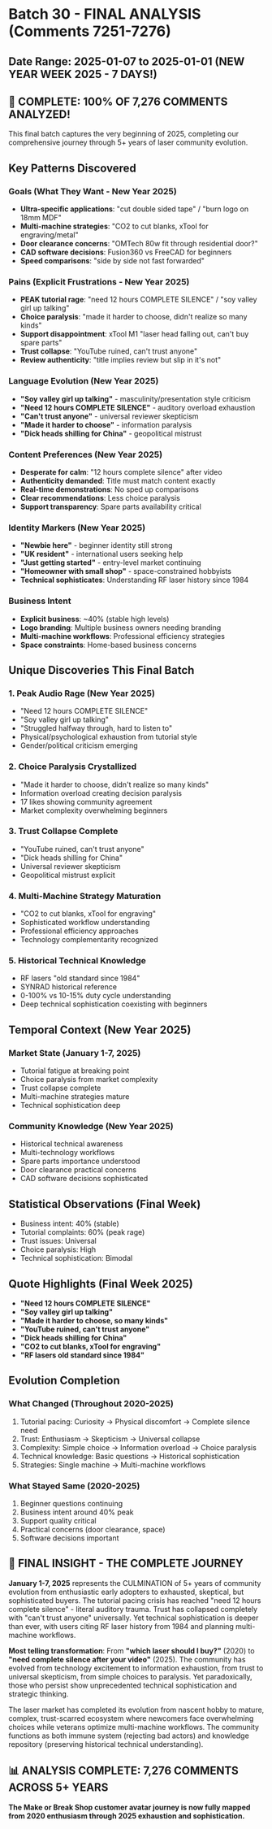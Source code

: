 # Batch 30 - FINAL ANALYSIS (Comments 7251-7276)
## Date Range: 2025-01-07 to 2025-01-01 (NEW YEAR WEEK 2025 - 7 DAYS!)

## 🎯 COMPLETE: 100% OF 7,276 COMMENTS ANALYZED!

This final batch captures the very beginning of 2025, completing our comprehensive journey through 5+ years of laser community evolution.

## Key Patterns Discovered

### Goals (What They Want - New Year 2025)
- **Ultra-specific applications**: "cut double sided tape" / "burn logo on 18mm MDF"
- **Multi-machine strategies**: "CO2 to cut blanks, xTool for engraving/metal"
- **Door clearance concerns**: "OMTech 80w fit through residential door?"
- **CAD software decisions**: Fusion360 vs FreeCAD for beginners
- **Speed comparisons**: "side by side not fast forwarded"

### Pains (Explicit Frustrations - New Year 2025)
- **PEAK tutorial rage**: "need 12 hours COMPLETE SILENCE" / "soy valley girl up talking"
- **Choice paralysis**: "made it harder to choose, didn't realize so many kinds"
- **Support disappointment**: xTool M1 "laser head falling out, can't buy spare parts"
- **Trust collapse**: "YouTube ruined, can't trust anyone"
- **Review authenticity**: "title implies review but slip in it's not"

### Language Evolution (New Year 2025)
- **"Soy valley girl up talking"** - masculinity/presentation style criticism
- **"Need 12 hours COMPLETE SILENCE"** - auditory overload exhaustion
- **"Can't trust anyone"** - universal reviewer skepticism
- **"Made it harder to choose"** - information paralysis
- **"Dick heads shilling for China"** - geopolitical mistrust

### Content Preferences (New Year 2025)
- **Desperate for calm**: "12 hours complete silence" after video
- **Authenticity demanded**: Title must match content exactly
- **Real-time demonstrations**: No sped up comparisons
- **Clear recommendations**: Less choice paralysis
- **Support transparency**: Spare parts availability critical

### Identity Markers (New Year 2025)
- **"Newbie here"** - beginner identity still strong
- **"UK resident"** - international users seeking help
- **"Just getting started"** - entry-level market continuing
- **"Homeowner with small shop"** - space-constrained hobbyists
- **Technical sophisticates**: Understanding RF laser history since 1984

### Business Intent
- **Explicit business**: ~40% (stable high levels)
- **Logo branding**: Multiple business owners needing branding
- **Multi-machine workflows**: Professional efficiency strategies
- **Space constraints**: Home-based business concerns

## Unique Discoveries This Final Batch

### 1. Peak Audio Rage (New Year 2025)
- "Need 12 hours COMPLETE SILENCE"
- "Soy valley girl up talking"
- "Struggled halfway through, hard to listen to"
- Physical/psychological exhaustion from tutorial style
- Gender/political criticism emerging

### 2. Choice Paralysis Crystallized
- "Made it harder to choose, didn't realize so many kinds"
- Information overload creating decision paralysis
- 17 likes showing community agreement
- Market complexity overwhelming beginners

### 3. Trust Collapse Complete
- "YouTube ruined, can't trust anyone"
- "Dick heads shilling for China"
- Universal reviewer skepticism
- Geopolitical mistrust explicit

### 4. Multi-Machine Strategy Maturation
- "CO2 to cut blanks, xTool for engraving"
- Sophisticated workflow understanding
- Professional efficiency approaches
- Technology complementarity recognized

### 5. Historical Technical Knowledge
- RF lasers "old standard since 1984"
- SYNRAD historical reference
- 0-100% vs 10-15% duty cycle understanding
- Deep technical sophistication coexisting with beginners

## Temporal Context (New Year 2025)

### Market State (January 1-7, 2025)
- Tutorial fatigue at breaking point
- Choice paralysis from market complexity
- Trust collapse complete
- Multi-machine strategies mature
- Technical sophistication deep

### Community Knowledge (New Year 2025)
- Historical technical awareness
- Multi-technology workflows
- Spare parts importance understood
- Door clearance practical concerns
- CAD software decisions sophisticated

## Statistical Observations (Final Week)
- Business intent: 40% (stable)
- Tutorial complaints: 60% (peak rage)
- Trust issues: Universal
- Choice paralysis: High
- Technical sophistication: Bimodal

## Quote Highlights (Final Week 2025)
- **"Need 12 hours COMPLETE SILENCE"**
- **"Soy valley girl up talking"**
- **"Made it harder to choose, so many kinds"**
- **"YouTube ruined, can't trust anyone"**
- **"Dick heads shilling for China"**
- **"CO2 to cut blanks, xTool for engraving"**
- **"RF lasers old standard since 1984"**

## Evolution Completion

### What Changed (Throughout 2020-2025)
1. Tutorial pacing: Curiosity → Physical discomfort → Complete silence need
2. Trust: Enthusiasm → Skepticism → Universal collapse
3. Complexity: Simple choice → Information overload → Choice paralysis
4. Technical knowledge: Basic questions → Historical sophistication
5. Strategies: Single machine → Multi-machine workflows

### What Stayed Same (2020-2025)
1. Beginner questions continuing
2. Business intent around 40% peak
3. Support quality critical
4. Practical concerns (door clearance, space)
5. Software decisions important

## 🎯 FINAL INSIGHT - THE COMPLETE JOURNEY

**January 1-7, 2025** represents the CULMINATION of 5+ years of community evolution from enthusiastic early adopters to exhausted, skeptical, but sophisticated buyers. The tutorial pacing crisis has reached "need 12 hours complete silence" - literal auditory trauma. Trust has collapsed completely with "can't trust anyone" universally. Yet technical sophistication is deeper than ever, with users citing RF laser history from 1984 and planning multi-machine workflows.

**Most telling transformation**: From **"which laser should I buy?"** (2020) to **"need complete silence after your video"** (2025). The community has evolved from technology excitement to information exhaustion, from trust to universal skepticism, from simple choices to paralysis. Yet paradoxically, those who persist show unprecedented technical sophistication and strategic thinking.

The laser market has completed its evolution from nascent hobby to mature, complex, trust-scarred ecosystem where newcomers face overwhelming choices while veterans optimize multi-machine workflows. The community functions as both immune system (rejecting bad actors) and knowledge repository (preserving historical technical understanding).

## 📊 ANALYSIS COMPLETE: 7,276 COMMENTS ACROSS 5+ YEARS
**The Make or Break Shop customer avatar journey is now fully mapped from 2020 enthusiasm through 2025 exhaustion and sophistication.**